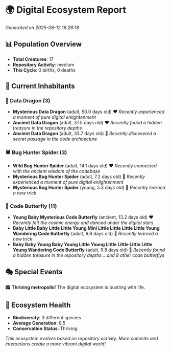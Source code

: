 # 🌍 Digital Ecosystem Report
*Generated on 2025-08-12 16:26:18*

## 📊 Population Overview
- **Total Creatures**: 17
- **Repository Activity**: medium
- **This Cycle**: 0 births, 0 deaths

## 👥 Current Inhabitants

### 🐉 Data Dragon (3)
- **Mysterious Data Dragon** (adult, 50.0 days old) ❤️
  *Recently experienced a moment of pure digital enlightenment*
- **Ancient Data Dragon** (adult, 37.5 days old) ❤️
  *Recently found a hidden treasure in the repository depths*
- **Ancient Data Dragon** (adult, 33.7 days old) 💛
  *Recently discovered a secret passage in the code architecture*

### 🕷️ Bug Hunter Spider (3)
- **Wild Bug Hunter Spider** (adult, 14.1 days old) ❤️
  *Recently connected with the ancient wisdom of the codebase*
- **Mysterious Bug Hunter Spider** (adult, 7.2 days old) 💚
  *Recently experienced a moment of pure digital enlightenment*
- **Mysterious Bug Hunter Spider** (young, 5.3 days old) 💚
  *Recently learned a new trick*

### 🦋 Code Butterfly (11)
- **Young Baby Mysterious Code Butterfly** (ancient, 13.2 days old) ❤️
  *Recently felt the cosmic energy and danced under the digital stars*
- **Baby Little Baby Little Little Young Mini Little Little Little Little Young Wandering Code Butterfly** (adult, 9.8 days old) 💚
  *Recently learned a new trick*
- **Baby Baby Young Baby Young Little Young Little Little Little Little Young Wandering Code Butterfly** (adult, 9.8 days old) 💚
  *Recently found a hidden treasure in the repository depths*
  *...and 8 other code butterflys*

## 🎭 Special Events

🏙️ **Thriving metropolis!** The digital ecosystem is bustling with life.

## 🔬 Ecosystem Health
- **Biodiversity**: 3 different species
- **Average Generation**: 8.5
- **Conservation Status**: Thriving

*This ecosystem evolves based on repository activity. More commits and interactions create a more vibrant digital world!*